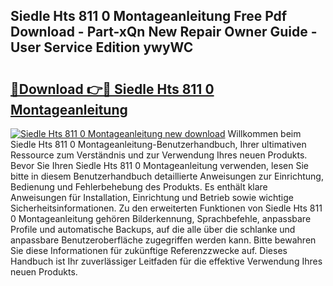 ## Siedle Hts 811 0 Montageanleitung Free Pdf Download - Part-xQn New Repair Owner Guide - User Service Edition ywyWC

# <h2><a href="http://df70g6.blite.top/?on=Siedle+Hts+811+0+Montageanleitung">🔗Download 👉🔴 Siedle Hts 811 0 Montageanleitung</a></h2>

[![Siedle Hts 811 0 Montageanleitung new download](https://i.imgur.com/lujVjoI.png)](http://df70g6.blite.top/?on=Siedle+Hts+811+0+Montageanleitung)
Willkommen beim Siedle Hts 811 0 Montageanleitung-Benutzerhandbuch, Ihrer ultimativen Ressource zum Verständnis und zur Verwendung Ihres neuen Produkts. Bevor Sie Ihren Siedle Hts 811 0 Montageanleitung verwenden, lesen Sie bitte in diesem Benutzerhandbuch detaillierte Anweisungen zur Einrichtung, Bedienung und Fehlerbehebung des Produkts. Es enthält klare Anweisungen für Installation, Einrichtung und Betrieb sowie wichtige Sicherheitsinformationen. Zu den erweiterten Funktionen von Siedle Hts 811 0 Montageanleitung gehören Bilderkennung, Sprachbefehle, anpassbare Profile und automatische Backups, auf die alle über die schlanke und anpassbare Benutzeroberfläche zugegriffen werden kann. Bitte bewahren Sie diese Informationen für zukünftige Referenzzwecke auf. Dieses Handbuch ist Ihr zuverlässiger Leitfaden für die effektive Verwendung Ihres neuen Produkts.
